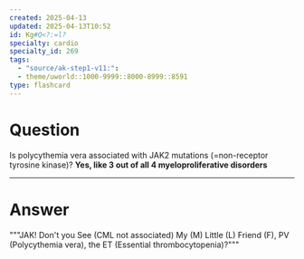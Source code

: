 ```yaml
---
created: 2025-04-13
updated: 2025-04-13T10:52
id: Kg#Q<?:=l?
specialty: cardio
specialty_id: 269
tags:
  - "source/ak-step1-v11:": 
  - theme/uworld::1000-9999::8000-8999::8591
type: flashcard
---
```


# Question
Is polycythemia vera associated with JAK2 mutations (=non-receptor tyrosine kinase)?   **Yes, like 3 out of all 4 myeloproliferative disorders**

---

# Answer
"""JAK! Don't you See (CML not associated) My (M) Little (L) Friend (F), PV (Polycythemia vera), the ET (Essential thrombocytopenia)?"""